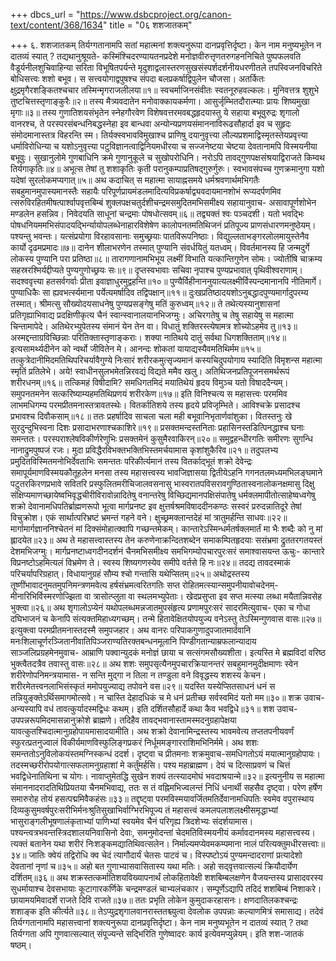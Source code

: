 +++
dbcs_url = "https://www.dsbcproject.org/canon-text/content/368/1634"
title = "0६ शशजातकम्"

+++
६. शशजातकम्
तिर्यग्गतानामपि सतां महात्मनां शक्त्यनुरूपा दानप्रवृत्तिर्दृष्टा। केन नाम मनुष्यभूतेन न दातव्यं स्यात् ? तद्यथानुश्रूयते-
कस्मिंश्चिदरण्यायतनप्रदेशे मनोज्ञवीरुत्तृणतरुगहननिचिते पुष्पफलवति वैडूर्यनीलशुचिवाहिन्या सरिता विभूषितपर्यन्ते मृदुशाद्वलास्तरणसुखसंस्पर्शदर्शनीयधरणीतले तपस्विजनविचरिते बोधिसत्त्वः शशो बभूव।
स सत्त्वयोगाद्वपुषश्च संपदा बलप्रकर्षाद्विपुलेन चौजसा। 
अतर्कितः क्षुद्रमृगैरशङ्कितश्चचार तस्मिन्मृगराजलीलया॥१॥
स्वचर्माजिनसंवीतः स्वतनूरुहवल्कलः। 
मुनिवत्तत्र शुशुभे तुष्टचित्तस्तृणाङ्कुरैः॥२॥
तस्य मैत्र्यवदातेन मनोवाक्कायकर्मणा। 
आसुर्जृम्भितदौरात्म्याः प्रायः शिष्यमुखा मृगाः॥३॥
तस्य गुणातिशयसंभृतेन स्नेहगौरवेण विशेषवत्तरमवबद्धहृदयास्तु ये सहाया बभूवुरुद्रः शृगालो वानरश्च, ते परस्परसंबन्धनिबद्धस्नेहा इव बान्धवा अन्योन्यप्रणयसंमाननाविरूढसौहार्दा इव च सुहृदः संमोदमानास्तत्र विहरन्ति स्म। तिर्यक्स्वभावविमुखाश्च प्राणिषु दयानुवृत्त्या लौल्यप्रशमाद्विस्मृतस्तेयप्रवृत्त्या धर्माविरोधिन्या च यशोऽनुवृत्त्या पटुविज्ञानत्वाद्विनियमधीरया च सज्जनेष्टया चेष्टया देवतानामपि विस्मयनीया बभूवुः।
सुखानुलोमे गुणबाधिनि क्रमे गुणानुकूले च सुखोपरोधिनि। 
नरोऽपि तावद्गुणपक्षसंश्रयाद्विराजते किम्वथ तिर्यगाकृतिः॥४॥
अभूत्स तेषां तु शशाकृतिः कृती परानुकम्पाप्रतिषद्गुरुर्गुरुः। 
स्वभावसंपच्च गुणक्रमानुगा यशो यदेषां सुरलोकमप्यगात्॥५॥
अथ कदाचित् स महात्मा सायाह्नसमये धर्मश्रवणार्थमभिगतैः सबहुमानमुपास्यमानस्तैः सहायैः परिपूर्णप्रायमंडलमादित्यविप्रकर्षाद्व्यवदायमानशोभं रूप्यदर्पणमिव त्सरुविरहितमीषत्पार्श्वापवृत्तबिम्बं शुक्लपक्षचतुर्दशीचन्द्रमसमुदितमभिसमीक्ष्य सहायानुवाच-
असावापूर्णशोभेन मण्डलेन हसन्निव। 
निवेदयति साधूनां चन्द्रमाः पोषधोत्सवम्॥६॥
तद्व्यक्तं श्वः पञ्चदशी। यतो भवद्भिः पोषधनियममभिसंपादयद्भिर्न्यायोपलब्धेनाहारविशेषेण कालोपनतमतिथिजनं प्रतिपूज्य प्राणसंधारणमनुष्ठेयम्। पश्यन्तु भवन्तः।
यत्संप्रयोगा विरहावसानाः समुच्छ्रयाः पातविरूपनिष्ठाः। 
विद्युल्लताभङ्गरलोलमायुस्तेनैव कार्यो दृढमप्रमादः॥७॥
दानेन शीलाभरणेन तस्मात् पुण्यानि संवर्धयितुं यतध्वम्। 
विवर्तमानस्य हि जन्मदुर्गे लोकस्य पुण्यानि परा प्रतिष्ठा॥८॥
तारागणानामभिभूय लक्ष्मीं विभाति यत्कान्तिगुणेन सोमः। 
ज्योतींषि चाक्रम्य सहस्ररश्मिर्यद्दीप्यते पुण्यगुणोच्छ्रयः सः॥९॥
दृप्तस्वभावाः सचिवा नृपाश्च पुण्यप्रभावात् पृथिवीश्वराणाम्। 
सदश्ववृत्त्या हतसर्वगर्वाः प्रीता इवाज्ञाधुरमुद्वहन्ति॥१०॥
पुण्यैर्विहीनाननुयात्यलक्ष्मीर्विस्पन्दमानानपि नीतिमार्गे। 
पुण्याधिकैः सा ह्यवभर्त्स्यमाना पर्येत्यमर्षादिव तद्विपक्षान्॥११॥
दुःखप्रतिष्ठादयशोऽनुबद्धादपुण्यमार्गादुपरम्य तस्मात्। 
श्रीमत्सु सौख्योदयसाधनेषु पुण्यप्रसङ्गेषु मतिं कुरुध्वम्॥१२॥
ते तथेत्यस्यानुशासनां प्रतिगृह्याभिवाद्य प्रदक्षिणीकृत्य चैनं स्वान्स्वानालयानभिजग्मुः। अचिरगतेषु च तेषु सहायेषु स महात्मा चिन्तामापेदे।
अतिथेरभ्युपेतस्य संमानं येन तेन वा। 
विधातुं शक्तिरस्त्येषामत्र शोच्योऽहमेव तु॥१३॥
अस्मद्दन्ताग्रविच्छिन्नाः परितिक्तास्तृणाङ्कराः। 
शक्या नातिथये दातुं सर्वथा धिगशक्तिताम्॥१४॥
इत्यसामर्थ्यदीनेन को न्वर्थो जीवितेन मे। 
आनन्दः शोकतां यायाद्यस्यैवमतिथिर्मम॥१५॥
तत्कुत्रेदानीमिदमतिथिपरिचर्यावैगुण्ये निःसारं शरीरकमुत्सृज्यमानं कस्यचिदुपयोगाय स्यादिति विमृशन्स महात्मा स्मृतिं प्रतिलेभे।
अये!
स्वाधीनसुलभमेतन्निरवद्यं विद्यते ममैव खलु। 
अतिथिजनप्रतिपूजनसमर्थरूपं शरीरधनम्॥१६॥
तत्किमहं विषीदामि?
समधिगतमिदं मयातिथेयं हृदय विमुञ्च यतो विषाददैन्यम्। 
समुपनतमनेन सत्करिष्याम्यहमतिथिप्रणयं शरीरकेण॥१७॥
इति विनिश्चत्य स महासत्त्वः परममिव लाभमधिगम्य परमप्रीतमनास्तत्रावतस्थेः।
वितर्कातिशये तस्य हृदये प्रविजृम्भिते। 
आविश्चक्रे प्रसादश्च प्रभावश्च दिवौकसाम्॥१८॥
ततः प्रहर्षादिव साचला चला मही बभूवानिभृतार्णवांशुका। 
वितस्तनुः खे सुरदुन्दुभिस्वना दिशः प्रसादाभरणाश्चकाशिरे॥१९॥
प्रसक्तमन्दस्तनिताः प्रहासिनस्तडित्पिनद्धाश्च घनाः समन्ततः। 
परस्पराश्लेषविकीर्णरेणुभिः प्रसक्तमेनं कुसुमैरवाकिरन्॥२०॥
समुद्वहन्धीरगतिः समीरणः सुगन्धि नानाद्रुमपुष्पजं रजः। 
मुदा प्रविद्धैरविभक्तभक्तिभिस्तमर्चयामास कृशांशुकैरिव॥२१॥
तदुपलभ्य प्रमुदितविस्मितमनोभिर्देवताभिः समन्ततः परिकीर्त्यमानं तस्य वितर्काद्भूतं शक्रो देवेन्द्रः समापूर्यमाणविस्मयकौतूहलेन मनसा तस्य महासत्त्वस्य भावजिज्ञासया द्वितीयेऽहनि गगनतलमध्यमभिलङ्घमाने पटुतरकिरणप्रभावे सवितरि प्रस्फुलितमरीचिजालवसनासु भास्वरातपविसरावगुण्ठितास्वनालोकनक्षमासु दिक्षु संक्षिप्यमाणच्छायेष्वभिवृद्धचीरीविरावोन्नादितेषु वनान्तरेषु विच्छिद्यमानपक्षिसंपातेषु धर्मक्लमापीतोत्साहेष्वध्वगेषु शक्रो देवानामधिपतिर्ब्राह्मणरूपो भूत्वा मार्गप्रनष्ट इव क्षुत्तर्षश्रमविषाददीनकण्ठः सस्वरं प्ररुदन्नातिदूरे तेषां विचुक्रोश।
एकं सार्थात्परिभ्रष्टं भ्रमन्तं गहने वने। 
क्षुच्छ्रमक्लान्तदेहं मां त्रातुमर्हन्ति साधवः॥२२॥
मार्गामार्गज्ञाननिश्चेतनं मां दिक्संमोहात्क्वापि गच्छन्तमेकम्। 
कान्तारेऽस्मिन्धर्मतर्षक्लमार्तं मा भैः शब्दैः को नु मां ह्लादयेत॥२३॥
अथ ते महासत्त्वास्तस्य तेन करुणेनाक्रन्दितशब्देन समाकम्पितहृदयाः ससंभ्रमा द्रुततरगतयस्तं देशमभिजग्मुः। मार्गप्रनष्टाध्वगदीनदर्शनं चैनमभिसमीक्ष्य समभिगम्योपचारपुरःसरं समाश्वासयन्त ऊचुः-
कान्तारे विप्रनष्टोऽहमित्यलं विभ्रमेण ते। 
स्वस्य शिष्यगणस्येव समीपे वर्तसे हि नः॥२४॥
तदद्य तावदस्माकं परिचर्यापरिग्रहात्। 
विधायानुग्रहं सौम्य श्चो गन्तासि यथेप्सितम्॥२५॥
अथोद्रस्तस्य तूष्णींभावादनुमतमुपनिमन्त्रणमवेत्य हर्षसंभ्रमत्वरितगतिः सप्त रोहितमत्स्यान्समुपनीयावोचदेनम्-
मीनारिभिर्विस्मरणोज्झिता वा त्रासोत्प्लुता वा स्थलमभ्युपेताः। 
खेदप्रसुप्ता इव सप्त मत्स्या लब्धा मयैतान्निवसेह भुक्त्वा॥२६॥ 
अथ शृगालोऽप्येनं यथोपलब्धमन्नजातमुपसंहृत्य प्रणामपुरःसरं सादरमित्युवाच-
एका च गोधा दघिभाजनं च केनापि संत्यक्तमिहाध्यगच्छम्। 
तन्मे हितावेक्षितयोपयुज्य वनेऽस्तु तेऽस्मिन्गुणवास वासः॥२७॥ 
इत्युक्त्वा परमप्रीतमनास्तदस्मै समुपजहार।
अथ वानरः परिपाकगुणादुपजातमार्दवानि मनःशिलाचूर्णरञ्जितानीवातिपिञ्जराण्यतिरक्तबन्धनमूलानि पिण्डीगतान्याम्रफलान्यादाय साञ्जलिप्रग्रहमेनमुवाच-
आम्राणि पक्वान्युदकं मनोज्ञं छाया च सत्संगमसौख्यशीता। 
इत्यस्ति मे ब्रह्मविदां वरिष्ठ भुक्त्वैतदत्रैव तवास्तु वासः॥२८॥
अथ शशः समुपसृत्यैनमुपचारक्रियानन्तरं सबहुमानमुदीक्षमाणः स्वेन शरीरेणोपनिमन्त्रयामास-
न सन्ति मुद्गा न तिला न तण्डुला वने विवृद्धस्य शशस्य केचन। 
शरीरमेतत्त्वनलाभिसंस्कृतं ममोपयुज्याद्य तपोवने वस॥२९॥
यदस्ति यस्येप्सितसाधनं धनं स तन्नियुङ्क्तेऽर्थिसमागमोत्सवे। 
न चास्ति देहादधिकं च मे धनं प्रतीच्छ सर्वस्वमिदं यतो मम॥३०॥
शक्र उवाच-
अन्यस्यापि वधं तावत्कुर्यादस्मद्विधः कथम्। 
इति दर्शितसौहार्दे कथा कैव भवद्विधे॥३१॥
शश उवाच-उपपन्नरूपमिदमासन्नानुक्रोशे ब्राह्मणे। तदिहैव तावद्भवानास्तामस्मदनुग्रहापेक्षया यावत्कुतश्चिदात्मानुग्रहोपायमासादयामीति। अथ शक्रो देवानामिन्द्रस्तस्य भावमवेत्य तप्ततपनीयवर्णं स्फुरत्प्रतनुज्वालं विकीर्यमाणविस्फुलिङ्गप्रकरं निर्धूममङ्गारराशिमभिनिर्ममे। अथ शशः समन्ततोऽनुविलोकयंस्तमग्निस्कन्धं ददर्श। दृष्ट्वा च प्रीतमनाः शक्रमुवाच-समधिगतोऽयं मयात्मानुग्रहोपायः। तदस्मच्छरीरोपयोगात्सफलामनुग्रहाशां मे कर्तुंमर्हसि। पश्य महाब्राह्मण।
देयं च दित्साप्रवणं च चित्तं भवद्विधेनातिथिना च योगः। 
नावाप्तुमेतद्धि सुखेन शक्यं तत्स्यादमोघं भवदाश्रयान्मे॥३२॥
इत्यनुनीय स महात्मा संमाननादरादतिथिप्रियतया चैनमभिवाद्य,
ततः स तं वह्निमभिज्वलन्तं निधिं धनार्थी सहसैव दृष्ट्वा। 
परेण हर्षेण समारुरोह तोयं हसत्पद्ममिवैकहंसः॥३३॥
तद्दृष्ट्वा परमविस्मयावर्जितमतिर्देवानामधिपतिः स्वमेव वपुरास्थाय दिव्यकुसुमवर्षपुरःसरीभिर्मनःश्रुतिसुखाभिर्वाग्भिरभिपूज्य तं महासत्त्वं कमलपलाशलक्ष्मीसमृद्धाभ्यां भासुराङ्गलीभूषणालंकृताभ्यां पाणिभ्यां स्वयमेव चैनं परिगृह्य त्रिदशेभ्यः संदर्शयामास। पश्यन्त्वत्रभवन्तस्त्रिदशालयनिवासिनो देवाः, समनुमोदन्तां चेदमतिविस्मयनीयं कर्मावदानमस्य महासत्त्वस्य।
त्यक्तं बतानेन यथा शरीरं निःशङ्कमद्यातिथिवत्सलेन। 
निर्माल्यमप्येवमकम्पमाना नालं परित्यक्तुमधीरसत्त्वाः॥३४॥
जातिः क्वेयं तद्विरोधि क्व चेदं त्यागौदार्यं चेतसः पाटवं च। 
विस्पष्टोऽयं पुण्यमन्दादराणां प्रत्यादेशो देवतानां नृणां च॥३५॥
अहो बत गुणाभ्यासवासितास्य यथा मतिः। 
अहो सद्‍वृत्तवात्सल्यं क्रियौदार्येण दर्शितम्॥३६॥
अथ शक्रस्तत्कर्मातिशयविख्यापनार्थं लोकहितावेक्षी शशबिम्बलक्षणेन वैजयन्तस्य प्रासादवरस्य सुधर्मायाश्च देवसभायाः कूटागारकर्णिके चन्द्रमण्डलं चाभ्यलंचकार।
सम्पूर्णेऽद्यापि तदिदं शशबिम्बं निशाकरे।
छायामयमिवादर्शे राजते दिवि राजते॥३७॥
ततः प्रभृति लोकेन कुमुदाकरहासनः। 
क्षणदातिलकश्चन्द्रः शशाङ्क इति कीर्त्यते॥३८॥
तेऽप्युद्रशृगालवानरास्ततश्च्युत्वा देवलोक उपपन्नाः कल्याणमित्रं समासाद्य।
तदेवं तिर्यग्गतानामपि महासत्त्वानां शक्त्यनुरूपा दानप्रवृत्तिर्दृष्टा। केन नाम मनुष्यभूतेन न दातव्यं स्यात् ? तथा तिर्यग्गता अपि गुणवात्सल्यात् संपूज्यन्ते सद्भिरिति गुणेष्वादरः कार्य इत्येवमप्युन्नेयम्।
इति शश-जातकं षष्ठम्।
